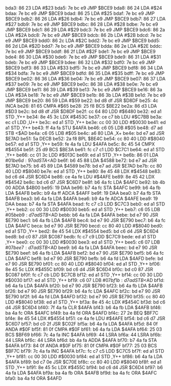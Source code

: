 bda3: 86 23     LDA    #$23
bda5: 7e bc e9  JMP    $BCE9
bda8: 86 24     LDA    #$24
bdaa: 7e bc e9  JMP    $BCE9
bdad: 86 25     LDA    #$25
bdaf: 7e bc e9  JMP    $BCE9
bdb2: 86 26     LDA    #$26
bdb4: 7e bc e9  JMP    $BCE9
bdb7: 86 27     LDA    #$27
bdb9: 7e bc e9  JMP    $BCE9
bdbc: 86 28     LDA    #$28
bdbe: 7e bc e9  JMP    $BCE9
bdc1: 86 29     LDA    #$29
bdc3: 7e bc e9  JMP    $BCE9
bdc6: 86 2a     LDA    #$2A
bdc8: 7e bc e9  JMP    $BCE9
bdcb: 86 2b     LDA    #$2B
bdcd: 7e bc e9  JMP    $BCE9
bdd0: 86 2c     LDA    #$2C
bdd2: 7e bc e9  JMP    $BCE9
bdd5: 86 2d     LDA    #$2D
bdd7: 7e bc e9  JMP    $BCE9
bdda: 86 2e     LDA    #$2E
bddc: 7e bc e9  JMP    $BCE9
bddf: 86 2f     LDA    #$2F
bde1: 7e bc e9  JMP    $BCE9
bde4: 86 30     LDA    #$30
bde6: 7e bc e9  JMP    $BCE9
bde9: 86 31     LDA    #$31
bdeb: 7e bc e9  JMP    $BCE9
bdee: 86 32     LDA    #$32
bdf0: 7e bc e9  JMP    $BCE9
bdf3: 86 33     LDA    #$33
bdf5: 7e bc e9  JMP    $BCE9
bdf8: 86 34     LDA    #$34
bdfa: 7e bc e9  JMP    $BCE9
bdfd: 86 35     LDA    #$35
bdff: 7e bc e9  JMP    $BCE9
be02: 86 36     LDA    #$36
be04: 7e bc e9  JMP    $BCE9
be07: 86 37     LDA    #$37
be09: 7e bc e9  JMP    $BCE9
be0c: 86 38     LDA    #$38
be0e: 7e bc e9  JMP    $BCE9
be11: 86 39     LDA    #$39
be13: 7e bc e9  JMP    $BCE9
be16: 86 3a     LDA    #$3A
be18: 7e bc e9  JMP    $BCE9
be1b: 86 3b     LDA    #$3B
be1d: 7e bc e9  JMP    $BCE9
be20: 86 59     LDA    #$59
be22: bd d8 df  JSR    $D8DF
be25: 4c        INCA
be26: 81 65     CMPA   #$65
be28: 25 f8     BCS    $BE22
be2a: 86 d3     LDA    #$D3
be2c: bd d8 df  JSR    $D8DF
be2f: cc 64 80  LDD    #$6480
be32: ed a1     STD    ,Y++
be34: 8e 45 3c  LDX    #$453C
be37: ce c7 bb  LDU    #$C7BB
be3a: ec c1     LDD    ,U++
be3c: ed a1     STD    ,Y++
be3e: cc 00 30  LDD    #$0030
be41: ed a1     STD    ,Y++
be43: ff 4a fa  STU    $4AFA
be46: c6 05     LDB    #$05
be48: d7 ad     STB    <$AD
be4a: c6 05     LDB    #$05
be4c: a6 80     LDA    ,X+
be4e: bd e7 ad  JSR    $E7AD
be51: 5a        DECB
be52: 2a f8     BPL    $BE4C
be54: cc 80 40  LDD    #$8040
be57: ed a1     STD    ,Y++
be59: fe 4a fa  LDU    $4AFA
be5c: 8c 45 54  CMPX   #$4554
be5f: 25 d9     BCS    $BE3A
be61: fc c7 c1  LDD    $C7C1
be64: ed a1     STD    ,Y++
be66: cc 01 3c  LDD    #$013C
be69: ed a1     STD    ,Y++
be6b: 86 01     LDA    #$01
be6d: 97 ad     STA    <$AD
be6f: b6 45 88  LDA    $4588
be72: bd e7 ad  JSR    $E7AD
be75: b6 45 89  LDA    $4589
be78: bd e7 ad  JSR    $E7AD
be7b: cc 80 40  LDD    #$8040
be7e: ed a1     STD    ,Y++
be80: 8e 45 48  LDX    #$4548
be83: bd c6 d4  JSR    $C6D4
be86: ce 4a fe  LDU    #$4AFE
be89: 8e 45 42  LDX    #$4542
be8c: bd c6 d7  JSR    $C6D7
be8f: b6 4a fc  LDA    $4AFC
be92: bb 4b 00  ADDA   $4B00
be95: 19        DAA
be96: b7 4a fc  STA    $4AFC
be99: b6 4a fb  LDA    $4AFB
be9c: b9 4a ff  ADCA   $4AFF
be9f: 19        DAA
bea0: b7 4a fb  STA    $4AFB
bea3: b6 4a fa  LDA    $4AFA
bea6: b9 4a fe  ADCA   $4AFE
bea9: 19        DAA
beaa: b7 4a fa  STA    $4AFA
bead: fc c7 c3  LDD    $C7C3
beb0: ed a1     STD    ,Y++
beb2: cc 00 30  LDD    #$0030
beb5: ed a1     STD    ,Y++
beb7: c6 05     LDB    #$05
beb9: d7 ad     STB    <$AD
bebb: b6 4a fa  LDA    $4AFA
bebe: bd e7 90  JSR    $E790
bec1: b6 4a fb  LDA    $4AFB
bec4: bd e7 90  JSR    $E790
bec7: b6 4a fc  LDA    $4AFC
beca: bd e7 90  JSR    $E790
becd: cc 80 40  LDD    #$8040
bed0: ed a1     STD    ,Y++
bed2: 8e 45 54  LDX    #$4554
bed5: bd c6 d4  JSR    $C6D4
bed8: bd c0 87  JSR    $C087
bedb: fc c7 c9  LDD    $C7C9
bede: ed a1     STD    ,Y++
bee0: cc 00 30  LDD    #$0030
bee3: ed a1     STD    ,Y++
bee5: c6 07     LDB    #$07
bee7: d7 ad     STB    <$AD
bee9: b6 4a fa  LDA    $4AFA
beec: bd e7 90  JSR    $E790
beef: b6 4a fb  LDA    $4AFB
bef2: bd e7 90  JSR    $E790
bef5: b6 4a fc  LDA    $4AFC
bef8: bd e7 90  JSR    $E790
befb: b6 4a fd  LDA    $4AFD
befe: bd e7 90  JSR    $E790
bf01: cc 80 40  LDD    #$8040
bf04: ed a1     STD    ,Y++
bf06: 8e 45 5c  LDX    #$455C
bf09: bd c6 d4  JSR    $C6D4
bf0c: bd c0 87  JSR    $C087
bf0f: fc c7 cb  LDD    $C7CB
bf12: ed a1     STD    ,Y++
bf14: cc 00 30  LDD    #$0030
bf17: ed a1     STD    ,Y++
bf19: c6 07     LDB    #$07
bf1b: d7 ad     STB    <$AD
bf1d: b6 4a fa  LDA    $4AFA
bf20: bd e7 90  JSR    $E790
bf23: b6 4a fb  LDA    $4AFB
bf26: bd e7 90  JSR    $E790
bf29: b6 4a fc  LDA    $4AFC
bf2c: bd e7 90  JSR    $E790
bf2f: b6 4a fd  LDA    $4AFD
bf32: bd e7 90  JSR    $E790
bf35: cc 80 40  LDD    #$8040
bf38: ed a1     STD    ,Y++
bf3a: 8e 45 4c  LDX    #$454C
bf3d: bd c6 d4  JSR    $C6D4
bf40: 7f 4a fa  CLR    $4AFA
bf43: b6 4a fb  LDA    $4AFB
bf46: ba 4a fc  ORA    $4AFC
bf49: ba 4a fd  ORA    $4AFD
bf4c: 27 2e     BEQ    $BF7C
bf4e: 8e 45 54  LDX    #$4554
bf51: ce 4a fe  LDU    #$4AFE
bf54: bd c6 d7  JSR    $C6D7
bf57: bd c0 2f  JSR    $C02F
bf5a: b6 4a fa  LDA    $4AFA
bf5d: 84 0f     ANDA   #$0F
bf5f: 81 0f     CMPA   #$0F
bf61: b6 4a fa  LDA    $4AFA
bf64: 25 03     BCS    $BF69
bf66: 7c 4a fa  INC    $4AFA
bf69: 44        LSRA
bf6a: 44        LSRA
bf6b: 44        LSRA
bf6c: 44        LSRA
bf6d: bb 4a fa  ADDA   $4AFA
bf70: b7 4a fa  STA    $4AFA
bf73: 84 0f     ANDA   #$0F
bf75: 81 0f     CMPA   #$0F
bf77: 25 03     BCS    $BF7C
bf79: 7c 4a fa  INC    $4AFA
bf7c: fc c7 c5  LDD    $C7C5
bf7f: ed a1     STD    ,Y++
bf81: cc 00 30  LDD    #$0030
bf84: ed a1     STD    ,Y++
bf86: b6 4a fa  LDA    $4AFA
bf89: bd c7 0e  JSR    $C70E
bf8c: cc 80 40  LDD    #$8040
bf8f: ed a1     STD    ,Y++
bf91: 8e 45 5c  LDX    #$455C
bf94: bd c6 d4  JSR    $C6D4
bf97: b6 4a fa  LDA    $4AFA
bf9a: ba 4a fb  ORA    $4AFB
bf9d: ba 4a fc  ORA    $4AFC
bfa0: ba 4a fd  ORA    $4AFD
